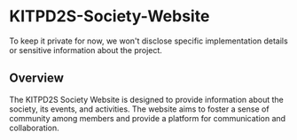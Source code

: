 # KITPD2S-Society-Website

To keep it private for now, we won't disclose specific implementation details or sensitive information about the project.

## Overview
The KITPD2S Society Website is designed to provide information about the society, its events, and activities. The website aims to foster a sense of community among members and provide a platform for communication and collaboration.